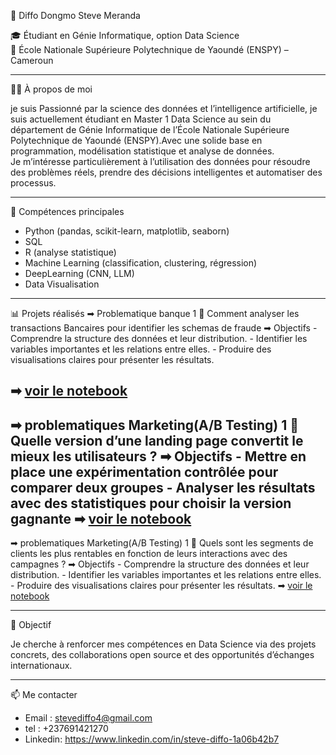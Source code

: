 
💼 Diffo Dongmo Steve Meranda

🎓 Étudiant en Génie Informatique, option Data Science  
📍 École Nationale Supérieure Polytechnique de Yaoundé (ENSPY) – Cameroun   

---

👨‍💻 À propos de moi

je suis Passionné par la science des données et l’intelligence artificielle, je suis actuellement étudiant en Master 1 Data Science au sein du département de Génie Informatique de l’École Nationale Supérieure Polytechnique de Yaoundé (ENSPY).Avec une solide base en programmation, modélisation statistique et analyse de données.  
Je m’intéresse particulièrement à l’utilisation des données pour résoudre des problèmes réels, prendre des décisions intelligentes et automatiser des processus.

---

🚀 Compétences principales

- Python (pandas, scikit-learn, matplotlib, seaborn)
- SQL
- R (analyse statistique)
- Machine Learning (classification, clustering, régression)
- DeepLearning (CNN, LLM)
- Data Visualisation

---

📊 Projets réalisés
➡ Problematique banque 1
    🔹  Comment analyser les transactions Bancaires pour identifier les            schemas de fraude
➡ Objectifs 
    -   Comprendre la structure des données et leur distribution.
    -   Identifier les variables importantes et les relations entre elles.
    -   Produire des visualisations claires pour présenter les résultats.
    
➡ [voir le notebook](https://github.com/DIFFO-web/projet-analyse-de-donn-es/blob/main/problematique1_Banque.ipynb)
----------
➡ problematiques Marketing(A/B Testing) 1
    🔹   Quelle version d’une landing page convertit le mieux les
 utilisateurs ? 
➡ Objectifs 
    -    Mettre en place une expérimentation contrôlée pour comparer deux
    groupes
    -    Analyser les résultats avec des statistiques pour choisir la version gagnante
➡ [voir le notebook]()
-------
➡ problematiques Marketing(A/B Testing) 1
    🔹   Quels sont les segments de clients les plus rentables en
 fonction de leurs interactions avec des campagnes ?
➡ Objectifs 
    -   Comprendre la structure des données et leur distribution.
    -   Identifier les variables importantes et les relations entre elles.
    -   Produire des visualisations claires pour présenter les résultats.
➡ [voir le notebook]()

---

🎯 Objectif

Je cherche à renforcer mes compétences en Data Science via des projets concrets, des collaborations open source et des opportunités d’échanges internationaux. 

---

📫 Me contacter

- Email : stevediffo4@gmail.com  
- tel : +237691421270 
- Linkedin: https://www.linkedin.com/in/steve-diffo-1a06b42b7

